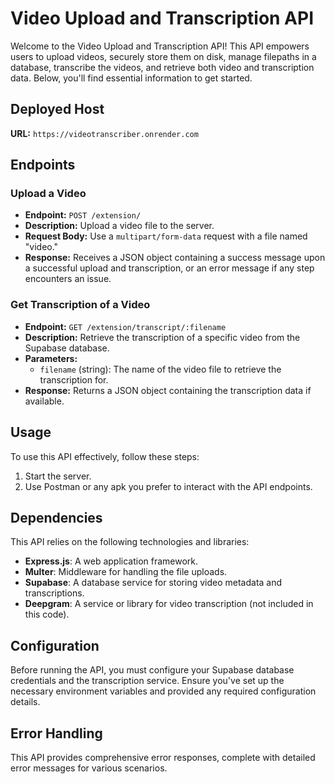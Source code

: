 # Video Upload and Transcription API

Welcome to the Video Upload and Transcription API! This API empowers users to upload videos, securely store them on disk, manage filepaths in a database, transcribe the videos, and retrieve both video and transcription data. Below, you'll find essential information to get started.

## Deployed Host

**URL:** `https://videotranscriber.onrender.com`

## Endpoints

### Upload a Video

- **Endpoint:** `POST /extension/`
- **Description:** Upload a video file to the server.
- **Request Body:** Use a `multipart/form-data` request with a file named "video."
- **Response:** Receives a JSON object containing a success message upon a successful upload and transcription, or an error message if any step encounters an issue.

### Get Transcription of a Video

- **Endpoint:** `GET /extension/transcript/:filename`
- **Description:** Retrieve the transcription of a specific video from the Supabase database.
- **Parameters:**
  - `filename` (string): The name of the video file to retrieve the transcription for.
- **Response:** Returns a JSON object containing the transcription data if available.

## Usage

To use this API effectively, follow these steps:

1. Start the server.
2. Use Postman or any apk you prefer to interact with the API endpoints.

## Dependencies

This API relies on the following technologies and libraries:

- **Express.js**: A web application framework.
- **Multer**: Middleware for handling the file uploads.
- **Supabase**: A database service for storing video metadata and transcriptions.
- **Deepgram**: A service or library for video transcription (not included in this code).

## Configuration

Before running the API, you must configure your Supabase database credentials and the transcription service. Ensure you've set up the necessary environment variables and provided any required configuration details.

## Error Handling

This API provides comprehensive error responses, complete with detailed error messages for various scenarios. 

